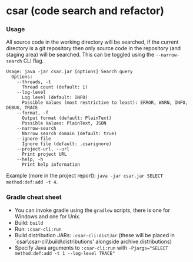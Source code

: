 csar (code search and refactor)
========

### Usage
All source code in the working directory will be searched, if the current directory is a git repository then only source code in the repository (and staging area) will be searched.
This can be toggled using the `--narrow-search` CLI flag.

```
Usage: java -jar csar.jar [options] Search query
  Options:
    --threads, -t
      Thread count (default: 1)
    --log-level
      Log level (default: INFO)
      Possible Values (most restrictive to least): ERROR, WARN, INFO, DEBUG, TRACE
    --format, -f
      Output format (default: PlainText)
      Possible Values: PlainText, JSON
    --narrow-search
      Narrow search domain (default: true)
    --ignore-file
      Ignore file (default: .csarignore)
    --project-url, --url
      Print project URL
    --help, -h
      Print help information
```

Example (more in the project report): `java -jar csar.jar SELECT method:def:add -t 4`.

### Gradle cheat sheet
* You can invoke gradle using the `gradlew` scripts, there is one for Windows and one for Unix.
* Build: `build`
* Run: `:csar-cli:run`
* Build distribution JARs: `:csar-cli:distJar` (these will be placed in `csar\csar-cli\build\distributions' alongside archive distributions)
* Specify Java arguments to `:csar-cli:run` with `-Pjargs="SELECT method:def:add -t 1 --log-level TRACE"`
